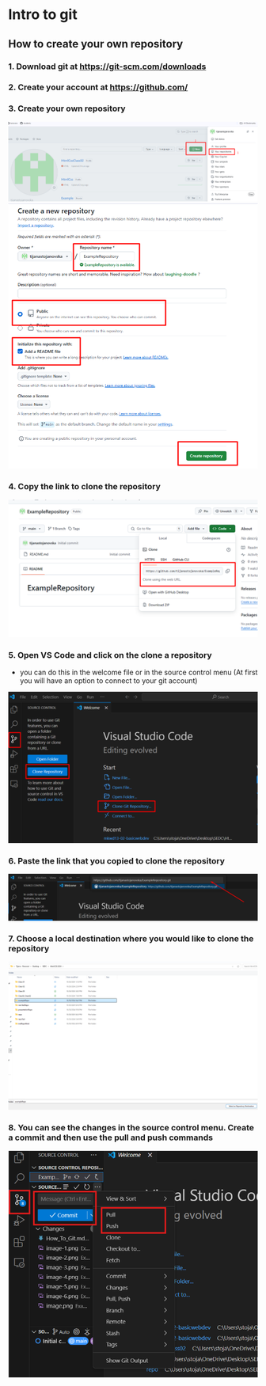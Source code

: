 # Intro to git

## How to create your own repository
 ### 1. Download git at https://git-scm.com/downloads
 ### 2. Create your account at https://github.com/
 ### 3. Create your own repository
  ![alt text](img/image.png)
  ![alt text](img/image-1.png)
 ### 4. Copy the link to clone the repository
  ![alt text](img/image-2.png)
 ### 5. Open VS Code and click on the clone a repository 
   - you can do this in the welcome file or in the source control menu
   (At first you will have an option to connect to your git account)
   
   ![alt text](img/image-3.png)
 ### 6. Paste the link that you copied to clone the repository
   ![alt text](img/image-4.png)
 ### 7. Choose a local destination where you would like to clone the repository
   ![alt text](img/image-5.png)
 ### 8. You can see the changes in the source control menu. Create a commit and then use the pull and push commands
  ![alt text](img/image-6.png)

